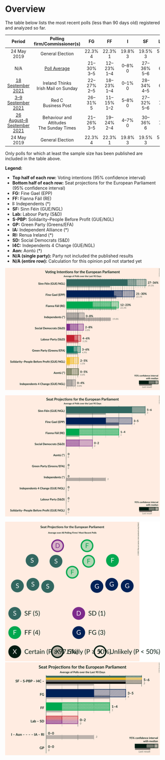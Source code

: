 # Overview

The table below lists the most recent polls (less than 90 days old) registered and analyzed so far.

| Period     | Polling firm/Commissioner(s) | FG | FF | I | SF | Lab | S-PBP | GP | IA | RI | SD | I4C | Aon |
|:----------:|:----------------------------:|:--:|:--:|:--:|:--:|:--:|:--:|:--:|:--:|:--:|:--:|:--:|:--:|
| 24 May 2019 | General Election | 22.3% <br> 4 | 22.3% <br> 1 | 19.8% <br> 3 | 19.5% <br> 3 | 5.3% <br> 0 | 1.5% <br> 0 | 4.9% <br> 0 | 0.0% <br> 0 | 0.0% <br> 0 | 0.0% <br> 0 | 0.0% <br> 0 | 0.0% <br> 0 |
| N/A | [Poll Average](average.html) | 21–30% <br> 3–5 | 12–23% <br> 1–4 | 0–8% <br> 0 | 27–36% <br> 5–6 | 4–6% <br> 0 | 2–5% <br> 0 | 3–6% <br> 0 | N/A <br> N/A | N/A <br> N/A | 2–8% <br> 0–2 | 0–4% <br> 0 | 0–5% <br> 0 |
| [18 September 2021](2021-09-18-IrelandThinks.html) | Ireland Thinks <br> Irish Mail on Sunday | 22–27% <br> 2–5 | 18–23% <br> 1–4 | 0–1% <br> 0 | 28–34% <br> 4–5 | 3–6% <br> 0 | 3–6% <br> 0 | 3–6% <br> 0 | N/A <br> N/A | N/A <br> N/A | 5–8% <br> 1–2 | 0–1% <br> 0 | 3–6% <br> 0 |
| [3–9 September 2021](2021-09-09-RedC.html) | Red C <br> Business Post | 26–31% <br> 5 | 11–15% <br> 1–2 | 5–8% <br> 0 | 27–32% <br> 5–6 | 4–7% <br> 0 | 2–4% <br> 0 | 3–5% <br> 0 | N/A <br> N/A | N/A <br> N/A | 4–7% <br> 1–2 | 2–4% <br> 0 | 1–3% <br> 0 |
| [26 August–8 September 2021](2021-09-08-BehaviourandAttitudes.html) | Behaviour and Attitudes <br> The Sunday Times | 21–26% <br> 3–5 | 19–24% <br> 2–4 | 4–7% <br> 0 | 30–36% <br> 6 | 4–7% <br> 0 | 1–3% <br> 0 | 4–7% <br> 0 | N/A <br> N/A | N/A <br> N/A | 1–3% <br> 0 | 2–4% <br> 0 | 0–1% <br> 0 |
| 24 May 2019 | General Election | 22.3% <br> 4 | 22.3% <br> 1 | 19.8% <br> 3 | 19.5% <br> 3 | 5.3% <br> 0 | 1.5% <br> 0 | 4.9% <br> 0 | 0.0% <br> 0 | 0.0% <br> 0 | 0.0% <br> 0 | 0.0% <br> 0 | 0.0% <br> 0 |

Only polls for which at least the sample size has been published are included in the table above.

**Legend:**
+ **Top half of each row:** Voting intentions (95% confidence interval)
+ **Bottom half of each row:** Seat projections for the European Parliament (95% confidence interval)
+ **FG:** Fine Gael (EPP)
+ **FF:** Fianna Fáil (RE)
+ **I:** Independents (*)
+ **SF:** Sinn Féin (GUE/NGL)
+ **Lab:** Labour Party (S&D)
+ **S-PBP:** Solidarity–People Before Profit (GUE/NGL)
+ **GP:** Green Party (Greens/EFA)
+ **IA:** Independent Alliance (*)
+ **RI:** Renua Ireland (*)
+ **SD:** Social Democrats (S&D)
+ **I4C:** Independents 4 Change (GUE/NGL)
+ **Aon:** Aontú (*)
+ **N/A (single party):** Party not included the published results
+ **N/A (entire row):** Calculation for this opinion poll not started yet


![Graph with voting intentions not yet produced](average.png "Voting Intentions")

![Graph with seats not yet produced](average-seats.png "Seats")

![Graph with seating plan not yet produced](average-seating-plan.png "Seating Plan")
![Graph with coalitions seats not yet produced](average-coalitions-seats.png "Coalitions Seats")
